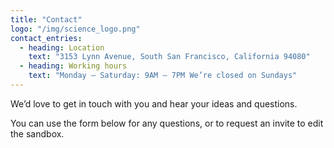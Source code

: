 ```yaml
---
title: "Contact"
logo: "/img/science_logo.png"
contact_entries:
  - heading: Location
    text: "3153 Lynn Avenue, South San Francisco, California 94080"
  - heading: Working hours
    text: "Monday – Saturday: 9AM – 7PM We’re closed on Sundays"
---
```


We’d love to get in touch with you and hear your ideas and questions.

You can use the form below for any questions, or to request an invite to edit the sandbox.

